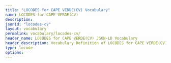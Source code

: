 ```yaml
---
title: "LOCODES for CAPE VERDE(CV) Vocabulary"
name: LOCODES for CAPE VERDE(CV) 
description: 
jsonid: "locodes-cv"
layout: vocabulary
permalink: vocabulary/locodes-cv/
header_name: LOCODES for CAPE VERDE(CV) JSON-LD Vocabulary
header_description: Vocabulary Definition of LOCODES for CAPE VERDE(CV) semantics in HTML format. JSON-LD format is available at [locodes-cv.jsonld](https://edi3.org/vocabulary/locodes-cv.jsonld)
type: locode
options:
---
```

